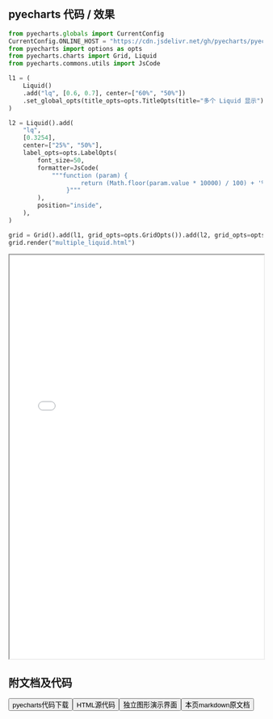 
## pyecharts 代码 / 效果

```python
from pyecharts.globals import CurrentConfig
CurrentConfig.ONLINE_HOST = "https://cdn.jsdelivr.net/gh/pyecharts/pyecharts-assets@latest/assets/"
from pyecharts import options as opts
from pyecharts.charts import Grid, Liquid
from pyecharts.commons.utils import JsCode

l1 = (
    Liquid()
    .add("lq", [0.6, 0.7], center=["60%", "50%"])
    .set_global_opts(title_opts=opts.TitleOpts(title="多个 Liquid 显示"))
)

l2 = Liquid().add(
    "lq",
    [0.3254],
    center=["25%", "50%"],
    label_opts=opts.LabelOpts(
        font_size=50,
        formatter=JsCode(
            """function (param) {
                    return (Math.floor(param.value * 10000) / 100) + '%';
                }"""
        ),
        position="inside",
    ),
)

grid = Grid().add(l1, grid_opts=opts.GridOpts()).add(l2, grid_opts=opts.GridOpts())
grid.render("multiple_liquid.html")
```

<iframe width="100%" height="800px" src="/pyecharts/Liquid/multiple_liquid.html"></iframe>

## 附文档及代码

<a href="https://cdn.jsdelivr.net/gh/wfy-belief/python/docs/pyecharts/Liquid/multiple_liquid.py"><button class="mybutton">pyecharts代码下载</button></a><a href="https://cdn.jsdelivr.net/gh/wfy-belief/python/docs/pyecharts/Liquid/multiple_liquid.html"><button class="mybutton">HTML源代码</button></a><a href="https://python.wfyblog.cn/pyecharts/Liquid/multiple_liquid.html"><button class="mybutton">独立图形演示界面</button></a><a href="https://cdn.jsdelivr.net/gh/wfy-belief/python/docs/pyecharts/Liquid/multiple_liquid.md"><button class="mybutton">本页markdown原文档</button></a>